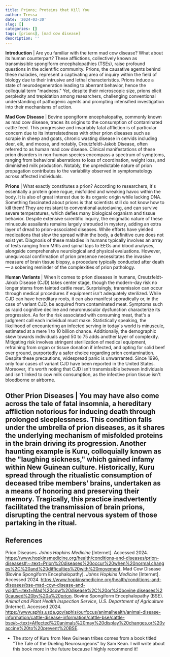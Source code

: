 ```yaml
---
title: Prions; Proteins that Kill You
author: Tressa
date: '2024-03-30'
slug: []
categories: []
tags: [prions], [mad cow disease]
description: ''
---
```

**Introduction** |
Are you familiar with the term mad cow disease? What about its human counterpart? These afflictions, collectively known as transmissible spongiform encephalopathies (TSEs), raise profound questions in the scientific community. Prions, the causative agents behind these maladies, represent a captivating area of inquiry within the field of biology due to their intrusive and lethal characteristics. Prions induce a state of neurodegeneration leading to aberrant behavior, hence the colloquial term "madness." Yet, despite their microscopic size, prions elicit perplexity and trepidation among researchers, challenging conventional understanding of pathogenic agents and prompting intensified investigation into their mechanisms of action.

**Mad Cow Disease** |
Bovine spongiform encephalopathy, commonly known as mad cow disease, traces its origins to the consumption of contaminated cattle feed. This progressive and invariably fatal affliction is of particular concern due to its interrelatedness with other prion diseases such as scrapie in sheep and goats, chronic wasting disease in cervids including deer, elk, and moose, and notably, Creutzfeldt-Jakob Disease, often referred to as human mad cow disease. Clinical manifestations of these prion disorders in non-human species encompass a spectrum of symptoms, ranging from behavioral aberrations to loss of coordination, weight loss, and diminished milk production. Notably, the unpredictable nature of prion propagation contributes to the variability observed in symptomatology across affected individuals.

**Prions** |
What exactly constitutes a prion? According to researchers, it's essentially a protein gone rogue, misfolded and wreaking havoc within the body. It is also of great interest due to its organic origin while lacking DNA. Something fascinated about prions is that scientists still do not know how to kill them! They are resistant to conventional autoclaving, and can survive severe temperatures, which defies many biological organism and tissue behavior. Despite extensive scientific inquiry, the enigmatic nature of these minuscule assailants remains largely shrouded in mystery, adding an extra layer of dread to prion-associated diseases. While efforts have yielded medications that slow the spread within the body, a definitive cure does not exist yet. Diagnosis of these maladies in humans typically involves an array of tests ranging from MRIs and spinal taps to EEGs and blood analyses, alongside comprehensive neurological and physical evaluations. However, unequivocal confirmation of prion presence necessitates the invasive measure of brain tissue biopsy, a procedure typically conducted after death — a sobering reminder of the complexities of prion pathology.

**Human Variants** |
When it comes to prion diseases in humans, Creutzfeldt-Jakob Disease (CJD) takes center stage, though the modern-day risk no longer stems from tainted cattle meat. Surprisingly, transmission can occur through medical procedures if equipment isn't adequately sterilized. While CJD can have hereditary roots, it can also manifest sporadically or, in the case of variant CJD, be acquired from contaminated meat. Symptoms such as rapid cognitive decline and neuromuscular dysfunction characterize its progression. As for the risk associated with consuming meat, that's a judgment call each individual must make. Statistically speaking, the likelihood of encountering an infected serving in today's world is minuscule, estimated at a mere 1 to 10 billion chance. Additionally, the demographic skew towards individuals aged 50 to 75 adds another layer of complexity. Mitigating risk involves stringent sterilization of medical equipment, refraining from organ or tissue donation if infected, and opting for solid beef over ground, purportedly a safer choice regarding prion contamination. Despite these precautions, widespread panic is unwarranted. Since 1996, only four cases of variant CJD have been reported in the United States. Moreover, it's worth noting that CJD isn't transmissible between individuals and isn't linked to cow milk consumption, as the infective prion tissue isn't bloodborne or airborne.

**Other Prion Diseases** |
You may have also come across the tale of fatal insomnia, a hereditary affliction notorious for inducing death through prolonged sleeplessness. This condition falls under the umbrella of prion diseases, as it shares the underlying mechanism of misfolded proteins in the brain driving its progression. Another haunting example is Kuru, colloquially known as the "laughing sickness," which gained infamy within New Guinean culture. Historically, Kuru spread through the ritualistic consumption of deceased tribe members' brains, undertaken as a means of honoring and preserving their memory. Tragically, this practice inadvertently facilitated the transmission of brain prions, disrupting the central nervous system of those partaking in the ritual.
-
**References**
-
Prion Diseases. *Johns Hopkins Medicine* [Internet]. Accessed 2024. https://www.hopkinsmedicine.org/health/conditions-and-diseases/prion-diseases#:~:text=Prion%20diseases%20occur%20when%20normal,changes%2C%20and%20difficulties%20with%20movement.
Mad Cow Disease (Bovine Spongiform Encephalopathy). *Johns Hopkins Medicine* [Internet]. Accessed 2024. https://www.hopkinsmedicine.org/health/conditions-and-diseases/bse-mad-cow-disease-and-vcjd#:~:text=Mad%20cow%20disease%2C%20or%20bovine,diseases%20caused%20by%20a%20prion.
Bovine Spongiform Encephalopathy (BSE). *Animal and Plant Health Inspection Service*, *U.S. Department of Agriculture* [Internet]. Accessed 2024. https://www.aphis.usda.gov/aphis/ourfocus/animalhealth/animal-disease-information/cattle-disease-information/cattle-bse/cattle-bse#:~:text=Affected%20animals%20may%20display%20changes,or%20vaccine%20to%20prevent%20BSE.
* The story of Kuru from New Guinean tribes comes from a book titled "The Tale of the Dueling Neurosurgeons" by Sam Kean. I will write about this book more in the future because I highly recommend it!